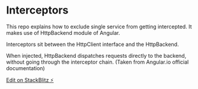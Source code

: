 # Interceptors

This repo explains how to exclude single service from getting intercepted. It makes use of HttpBackend module of Angular.

Interceptors sit between the HttpClient interface and the HttpBackend.

When injected, HttpBackend dispatches requests directly to the backend, without going through the interceptor chain. (Taken from Angular.io official documentation)

[Edit on StackBlitz ⚡️](https://stackblitz.com/edit/angular-q6xasx)
